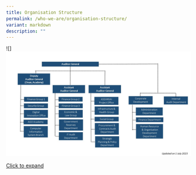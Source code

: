 ```yaml
---
title: Organisation Structure
permalink: /who-we-are/organisation-structure/
variant: markdown
description: ""
---
```

![] ![Org Chart 2023](/images/org_chart_2023___1_jul_2023.jpg)

[Click to expand](www.urbanforest.com.sg/Staging/ago/org_chart_2023_1jul2023.jpg)